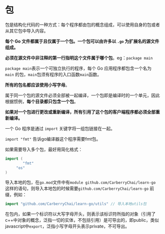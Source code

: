 # 包

包是结构化代码的一种方式：每个程序都由包的概念组成，可以使用自身的包或者从其它包中导入内容。

**每个 Go 文件都属于且仅属于一个包。一个包可以由许多以 `.go` 为扩展名的源文件组成。**

**必须在源文件中非注释的第一行指明这个文件属于哪个包**。eg：`package main` 

`package main`表示一个可独立执行的程序，每个 Go 应用程序都包含一个名为 `main` 的包，`main`包须有程序的入口函数`main`函数。

**所有的包名都应该使用小写字母**。

属于同一个包的源文件必须全部被一起编译，一个包即是编译时的一个单元，因此根据惯例，**每个目录都只包含一个包**。

**如果对一个包进行更改或重新编译，所有引用了这个包的客户端程序都必须全部重新编译。**

一个 Go 程序是通过 `import` 关键字将一组包链接在一起。

`import "fmt"` 告诉go编译器这个程序需要fmt包。

如果需要导入多个包，最好用简化格式：

```go
import (
		"fmt"
  	 "os"
)
```

导入本地的包，在`go.mod`文件中有`module github.com/CarberryChai/learn-go`这样的语句，则导入本地包的时候需要`github.com/CarberryChai/learn-go` 前缀，例如：

```go
import "github.com/CarberryChai/learn-go/utils" // 导入本地utils包
```

在包内，如果一个标识符以大写字母开头，则表示该标识符所指的对象（引用了c++中对象的概念，泛指一切的实体，不包括引用）是可导出的，即public，类似javascript中`export`，泛指小写字母开头表示private，不可导出。